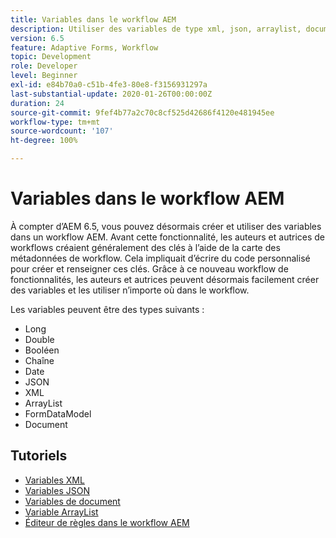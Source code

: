 ```yaml
---
title: Variables dans le workflow AEM
description: Utiliser des variables de type xml, json, arraylist, document dans le workflow aem
version: 6.5
feature: Adaptive Forms, Workflow
topic: Development
role: Developer
level: Beginner
exl-id: e84b70a0-c51b-4fe3-80e8-f3156931297a
last-substantial-update: 2020-01-26T00:00:00Z
duration: 24
source-git-commit: 9fef4b77a2c70c8cf525d42686f4120e481945ee
workflow-type: tm+mt
source-wordcount: '107'
ht-degree: 100%

---
```


# Variables dans le workflow AEM

À compter d’AEM 6.5, vous pouvez désormais créer et utiliser des variables dans un workflow AEM. Avant cette fonctionnalité, les auteurs et autrices de workflows créaient généralement des clés à l’aide de la carte des métadonnées de workflow. Cela impliquait d’écrire du code personnalisé pour créer et renseigner ces clés. Grâce à ce nouveau workflow de fonctionnalités, les auteurs et autrices peuvent désormais facilement créer des variables et les utiliser n’importe où dans le workflow.

Les variables peuvent être des types suivants :

* Long
* Double
* Booléen
* Chaîne
* Date
* JSON
* XML
* ArrayList
* FormDataModel
* Document

## Tutoriels

* [Variables XML](part1.md)
* [Variables JSON](part2.md)
* [Variables de document](part3.md)
* [Variable ArrayList](part4.md)
* [Éditeur de règles dans le workflow AEM](part5.md)

